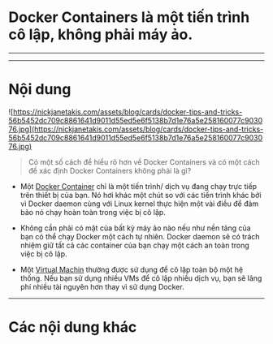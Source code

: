# Docker Containers là một tiến trình cô lập, không phải máy ảo.

____
____

# <a name="content">Nội dung</a>

![https://nickjanetakis.com/assets/blog/cards/docker-tips-and-tricks-56b5452dc709c8861641d9011d55ed5e6f5138b7d1e76a5e258160077c903076.jpg](https://nickjanetakis.com/assets/blog/cards/docker-tips-and-tricks-56b5452dc709c8861641d9011d55ed5e6f5138b7d1e76a5e258160077c903076.jpg)

> Có một số cách để hiểu rõ hơn về Docker Containers và có một cách để xác định Docker Containers không phải là gì?

- Một [Docker Container](https://nickjanetakis.com/blog/comparing-virtual-machines-vs-docker-containers) chỉ là một tiến trình/ dịch vụ đang chạy trực tiếp trên thiết bị của bạn. Nó hơi khác một chút so với các tiến trình khác bởi vì Docker daemon cùng với Linux kernel thực hiện một vài điều để đảm bảo nó chạy hoàn toàn trong việc bị cô lập.

- Không cần phải có mặt của bất kỳ máy ảo nào nếu như nền tảng của bạn có thể chạy Docker một cách tự nhiên. Docker daemon sẽ có trách nhiệm giữ tất cả các container của bạn chạy một cách an toàn trong việc bị cô lập.

- Một [Virtual Machin](https://nickjanetakis.com/blog/comparing-virtual-machines-vs-docker-containers) thường được sử dụng để cô lập toàn bộ một hệ thống. Nếu bạn sử dụng nhiều VMs để cô lập nhiều dịch vụ, bạn sẽ lãng phí nhiều tài nguyên hơn thay vì sử dụng Docker.


____

# <a name="content-others">Các nội dung khác</a>

